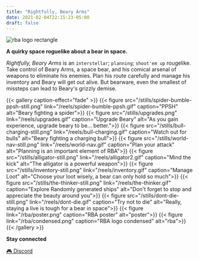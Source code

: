 ```yaml
---
title: "Rightfully, Beary Arms"
date: 2021-02-04T22:15:23-05:00
draft: false
---
```


![rba logo rectangle](/rba/rect.png "Rightfully, Beary Arms")

**A quirky space roguelike about a bear in space.**

_Rightfully, Beary Arms_ is an `interstellar`; `planning`; `shoot'em up` rougelike. Take control of Beary Arms, a space bear, and his comical arsenal of weapons to eliminate  his enemies. Plan his route carefully and manage his inventory and Beary will get out alive. But bearware, even the smallest of missteps can lead to Beary's grizzly demise.


{{< gallery caption-effect="fade" >}}
  {{< figure src="/stills/spider-bumble-ppsh-still.png" link="/reels/spider-bumble-ppsh.gif" caption="PPSH" alt="Beary fighting a spider">}}
  {{< figure src="/stills/upgrades.png" link="/reels/upgrades.gif" caption="Upgrade Beary" alt="As you gain experience, upgrade beary to be... better.">}}
  {{< figure src="/stills/bull-charging-still.png" link="/reels/bull-charging.gif" caption="Watch out for bulls" alt="Beary fighting a charging bull">}}
  {{< figure src="/stills/world-nav-still.png" link="/reels/world-nav.gif" caption="Plan your attack" alt="Planning is an important element of RBA">}}
  {{< figure src="/stills/alligator-still.png" link="/reels/alligator2.gif" caption="Mind the kick" alt="The alligator is a powerful weapon">}}
  {{< figure src="/stills/inventory-still.png" link="/reels/inventory.gif" caption="Manage Loot" alt="Choose your loot wisely, a bear can only hold so much">}}
  {{< figure src="/stills/the-thinker-still.png" link="/reels/the-thinker.gif" caption="Explore Randomly generated ships" alt="Don't forget to stop and appreciate the beauty around you">}}
  {{< figure src="/stills/dont-die-still.png" link="/reels/dont-die.gif" caption="Try not to die" alt="Really, staying a live is tough for a bear in space">}}
  {{< figure link="/rba/poster.png" caption="RBA poster" alt="poster">}}
  {{< figure link="/rba/condensed.png" caption="RBA logo condensed" alt="rba">}}
{{< /gallery >}}

__Stay connected__

[🎮 Discord](https://discord.gg/5RmvYfN)
